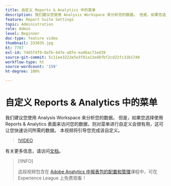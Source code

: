 ```yaml
---
title: 自定义 Reports & Analytics 中的菜单
description: 我们建议您使用 Analysis Workspace 来分析您的数据。 但是，如果您选择使用 Reports & Analytics 表面来访问您的数据，则对菜单进行自定义会很有用，这可让您快速访问所需的数据。 本视频将引导您完成该自定义。
feature: Report Suite Settings
topic: Administration
role: Admin
level: Beginner
doc-type: feature video
thumbnail: 333035.jpg
kt: 7707
exl-id: 7465f4f9-0afb-447e-a8fe-ea46ac71e439
source-git-commit: 5c11ee3222e5e3f81a13ed8fbf2cd22fc32b1740
workflow-type: ht
source-wordcount: '159'
ht-degree: 100%

---
```


# 自定义 Reports &amp; Analytics 中的菜单

我们建议您使用 Analysis Workspace 来分析您的数据。 但是，如果您选择使用 Reports &amp; Analytics 表面来访问您的数据，则对菜单进行自定义会很有用，这可让您快速访问所需的数据。 本视频将引导您完成该自定义。

>[!VIDEO](https://video.tv.adobe.com/v/333035/?quality=12&learn=on)

有关更多信息，请访问[文档](https://experienceleague.adobe.com/docs/analytics/admin/admin-tools/customize-menus.html)。

>[!INFO]
>
> 这段视频包含在 [Adobe Analytics 中报表包的配置和管理](https://experienceleague.adobe.com/?recommended=Analytics-A-1-2021.1.administration)课程中，可在 Experience League 上免费观看！